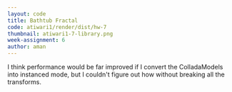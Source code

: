 ```yaml
---
layout: code
title: Bathtub Fractal
code: atiwari1/render/dist/hw-7
thumbnail: atiwari1-7-library.png
week-assignment: 6
author: aman
---
```


I think performance would be far improved if I convert the ColladaModels into instanced mode, but I couldn't figure out how without breaking all the transforms.